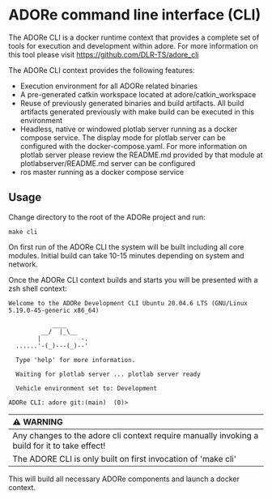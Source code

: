 <!--
********************************************************************************
* Copyright (C) 2017-2020 German Aerospace Center (DLR). 
* Eclipse ADORe, Automated Driving Open Research https://eclipse.org/adore
*
* This program and the accompanying materials are made available under the 
* terms of the Eclipse Public License 2.0 which is available at
* http://www.eclipse.org/legal/epl-2.0.
*
* SPDX-License-Identifier: EPL-2.0 
*
* Contributors: 
********************************************************************************
-->
# ADORe command line interface (CLI)

The ADORe CLI is a docker runtime context that provides a complete set of tools
for execution and development within adore. For more information on this tool
please visit https://github.com/DLR-TS/adore_cli

The ADORe CLI context provides the following features: 
* Execution environment for all ADORe related binaries 
* A pre-generated catkin workspace located at adore/catkin_workspace
* Reuse of previously generated binaries and build artifacts. All build 
artifacts generated previously with make build can be executed in this 
environment
* Headless, native or windowed plotlab server running as a docker compose 
service.  The display mode for plotlab server can be configured with the 
docker-compose.yaml. For more information on plotlab server please review the
README.md provided by that module at plotlabserver/README.md
server can be configured 
* ros master running as a docker compose service

## Usage
Change directory to the root of the ADORe project and run:
```
make cli
```
On first run of the ADORe CLI the system will be built including all core
modules. Initial build can take 10-15 minutes depending on system and network. 

Once the ADORe CLI context builds and starts you will be presented with a 
zsh shell context:
```text
Welcome to the ADORe Development CLI Ubuntu 20.04.6 LTS (GNU/Linux 5.19.0-45-generic x86_64)

            ____ 
         __/  |_\__
        |           -. 
  ......'-(_)---(_)--' 

  Type 'help' for more information.

  Waiting for plotlab server ... plotlab server ready 

  Vehicle environment set to: Development

ADORe CLI: adore git:(main)  (0)>  
```

| :warning: WARNING          |
|:---------------------------|
| Any changes to the adore cli context require manually invoking a build for it to take effect! |
| The ADORE CLI is only built on first invocation of 'make cli'|


This will build all necessary ADORe components and launch a docker context.
